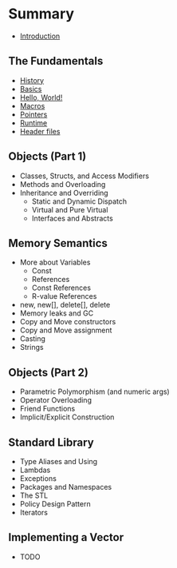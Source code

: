 # Summary

* [Introduction](README.md)

## The Fundamentals

* [History](chapter-1/history.md)
* [Basics](chapter-1/basics.md)
* [Hello, World!](chapter-1/helloworld.md)
* [Macros](chapter-1/macros.md)
* [Pointers](chapter-1/pointers.md)
* [Runtime](chapter-1/runtime.md)
* [Header files](chapter-1/headers.md)

## Objects (Part 1)

* Classes, Structs, and Access Modifiers
* Methods and Overloading
* Inheritance and Overriding
    * Static and Dynamic Dispatch
    * Virtual and Pure Virtual
    * Interfaces and Abstracts

## Memory Semantics

* More about Variables
    * Const
    * References
    * Const References
    * R-value References
* new, new[], delete[], delete
* Memory leaks and GC
* Copy and Move constructors
* Copy and Move assignment
* Casting
* Strings

## Objects (Part 2)

* Parametric Polymorphism (and numeric args)
* Operator Overloading
* Friend Functions
* Implicit/Explicit Construction

## Standard Library

* Type Aliases and Using
* Lambdas
* Exceptions
* Packages and Namespaces
* The STL
* Policy Design Pattern
* Iterators

## Implementing a Vector

* TODO
